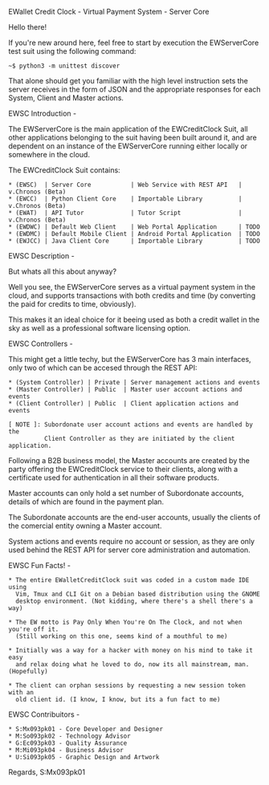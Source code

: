 EWallet Credit Clock - Virtual Payment System - Server Core

Hello there!

If you're new around here, feel free to start by execution the EWServerCore
test suit using the following command:

    ~$ python3 -m unittest discover

That alone should get you familiar with the high level instruction sets the
server receives in the form of JSON and the appropriate responses for each
System, Client and Master actions.


EWSC Introduction -


The EWServerCore is the main application of the EWCreditClock Suit,
all other applications belonging to the suit having been built around it, and
are dependent on an instance of the EWServerCore running either locally
or somewhere in the cloud.

The EWCreditClock Suit contains:

    * (EWSC)  | Server Core           | Web Service with REST API   | v.Chronos (Beta)
    * (EWCC)  | Python Client Core    | Importable Library          | v.Chronos (Beta)
    * (EWAT)  | API Tutor             | Tutor Script                | v.Chronos (Beta)
    * (EWDWC) | Default Web Client    | Web Portal Application      | TODO
    * (EWDMC) | Default Mobile Client | Android Portal Application  | TODO
    * (EWJCC) | Java Client Core      | Importable Library          | TODO


EWSC Description -


But whats all this about anyway?

Well you see, the EWServerCore serves as a virtual payment system in the cloud,
and supports transactions with both credits and time (by converting the paid
for credits to time, obviously).

This makes it an ideal choice for it beeing used as both a credit wallet in the
sky as well as a professional software licensing option.


EWSC Controllers -


This might get a little techy, but the EWServerCore has 3 main interfaces, only
two of which can be accesed through the REST API:

    * (System Controller) | Private | Server management actions and events
    * (Master Controller) | Public  | Master user account actions and events
    * (Client Controller) | Public  | Client application actions and events

    [ NOTE ]: Subordonate user account actions and events are handled by the
              Client Controller as they are initiated by the client application.

Following a B2B business model, the Master accounts are created by the party
offering the EWCreditClock service to their clients, along with a certificate
used for authentication in all their software products.

Master accounts can only hold a set number of Subordonate accounts, details of
which are found in the payment plan.

The Subordonate accounts are the end-user accounts, usually the clients of the
comercial entity owning a Master account.

System actions and events require no account or session, as they are only used
behind the REST API for server core administration and automation.


EWSC Fun Facts! -


    * The entire EWalletCreditClock suit was coded in a custom made IDE using
      Vim, Tmux and CLI Git on a Debian based distribution using the GNOME
      desktop environment. (Not kidding, where there's a shell there's a way)

    * The EW motto is Pay Only When You're On The Clock, and not when you're off it.
      (Still working on this one, seems kind of a mouthful to me)

    * Initially was a way for a hacker with money on his mind to take it easy
      and relax doing what he loved to do, now its all mainstream, man. (Hopefully)

    * The client can orphan sessions by requesting a new session token with an
      old client id. (I know, I know, but its a fun fact to me)


EWSC Contribuitors -


    * S:Mx093pk01 - Core Developer and Designer
    * M:So093pk02 - Technology Advisor
    * G:Ec093pk03 - Quality Assurance
    * M:Mi093pk04 - Business Advisor
    * U:Si093pk05 - Graphic Design and Artwork


Regards, S:Mx093pk01

